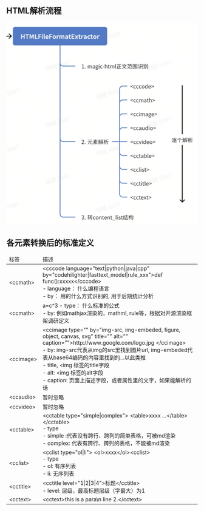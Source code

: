## HTML解析流程

![](../../../../docs/images/HTMLExtractor.png)

## 各元素转换后的标准定义

<table>
    <thead><td>标签</td><td>描述</td></thead>
    <tr>
        <td>&lt;ccmath&gt;</td>
        <td>
            &lt;cccode language="text|python|java|cpp"  by="codehilighter|fasttext_model|rule_xxx">def func():xxxxx&lt;/cccode&gt;<br/>
            - language：  什么编程语言<br/>
            - by： 用的什么方式识别的, 用于后期统计分析<br/>
        </td>
    </tr>
    <tr>
        <td>&lt;ccmath&gt;</td>
        <td>
            <ccmath type="kelatx|mathjax|mathml|??"  by=""> a=c^3</ccmath>
            - type： 什么标准的公式<br/>
            - by: 例如mathjax渲染的，mathml, rule等，根据对开源渲染框架调研定义<br/>
        </td>
    </tr>
    <tr>
        <td>&lt;ccimage&gt;</td>
        <td>
            &lt;ccimage type=""  by="img-src, img-embeded,  figure, object, canvas, svg"   title=""  alt=""  caption=""&gt;http://www.google.com/logo.jpg &lt;/ccimage&gt;<br/>
            - by: img-src代表从img的src里找到图片url, img-embeded代表从base64编码的内容里找到的...以此类推<br/>
            - title,   &lt;img 标签的title字段<br/>
            - alt: &lt;img  标签的alt字段<br/>
            - caption: 页面上描述字段，或者属性里的文字，如果能解析的话<br/>
        </td>
    </tr>
    <tr>
        <td>&lt;ccaudio&gt;</td>
        <td>
            暂时忽略
        </td>
    </tr>
    <tr>
        <td>&lt;ccvideo&gt;</td>
        <td>
            暂时忽略
        </td>
    </tr>
    <tr>
        <td>&lt;cctable&gt;</td>
        <td>
            &lt;cctable type="simple|complex"&gt; &lt;table&gt;xxxx ...&lt;/table&gt;&lt;/cctable&gt;<br/>
            - type<br/>
              - simple :代表没有跨行、跨列的简单表格，可被md渲染<br/>
              - complex: 代表有跨行、跨列的表格，不能被md渲染<br/>
        </td>
    </tr>
    <tr>
        <td>&lt;cclist&gt;</td>
        <td>
            &lt;cclist type="ol|li"&gt; &lt;ol&gt;xxxx&lt;/ol&gt;&lt;cclist&gt;<br/>
            - type<br/>
              - ol: 有序列表<br/>
              - li: 无序列表<br/>
        </td>
    </tr>
    <tr>
        <td>&lt;cctitle&gt;</td>
        <td>
            &lt;cctitle  level="1|2|3|4"&gt;标题&lt;/cctitle&gt;<br/>
            - level: 层级，最高标题层级（字最大）为1<br/>
        </td>
    </tr>
    <tr>
        <td>&lt;cctext&gt;</td>
        <td>
            &lt;cctext&gt;this is a para\n line 2.&lt;/cctext&gt;<br/>
        </td>
    </tr>
</table>
